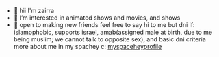 - 👋 hii I'm zairra
- 👀 I’m interested in animated shows and movies, and shows
- 💞️ open to making new friends feel free to say hi to me
  but dni if: islamophobic, supports israel, amab(assigned male at birth, due to me being muslim; we cannot talk to opposite sex), and basic dni criteria
  more about me in my spachey c: <a href="https://spacehey.com/zairraluvss" target="_blank">myspaceheyprofile</a>

<!---
lamentinghearts/lamentinghearts is a ✨ special ✨ repository because its `README.md` (this file) appears on your GitHub profile.
You can click the Preview link to take a look at your changes.
--->
